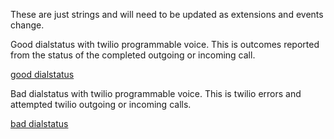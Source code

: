 These are just strings and will need to be updated as extensions and events change.


Good dialstatus with twilio programmable voice. This is outcomes reported from the status of the completed outgoing or incoming call.

[good dialstatus](https://futel.github.io/usage/?r=-6m&e=incoming-dialstatus-busy-cesar-chavez%7Cincoming-dialstatus-busy-ghost-mountain%7Cincoming-dialstatus-busy-groundscore-one%7Cincoming-dialstatus-busy-r2d2%7Cincoming-dialstatus-completed-cesar-chavez%7Cincoming-dialstatus-completed-ghost-mountain%7Cincoming-dialstatus-completed-groundscore-one%7Cincoming-dialstatus-completed-r2d2%7Cincoming-dialstatus-no-answer-cesar-chavez%7Cincoming-dialstatus-no-answer-demo-one%7Cincoming-dialstatus-no-answer-ghost-mountain%7Cincoming-dialstatus-no-answer-groundscore-one%7Cincoming-dialstatus-no-answer-landline%7Cincoming-dialstatus-no-answer-r2d2%7Cincoming-dialstatus-no-answer-sjac%7Cincoming-dialstatus-no-answer-souwester%7Cinternaldial%7Coutgoing-dialstatus-busy%7Coutgoing-dialstatus-completed%7Coutgoing-dialstatus-no-answer&t=good+dialstatus&a=weekly&p=ainsworth%7C680%7C640%7Calleytwentyseventh%7Cbottles-and-cans-one%7Cbottles-and-cans-two%7Cbrazee%7Cbreckenridge%7C415%7Ccentral%7C410%7Ccesar-chavez-one%7Ccesar-chavez-two%7Cclinton%7Cdome-basement%7Cdome-booth%7Cdome-office%7C695%7Cfiftyeighth%7Cfortysecond%7Cghost-mountain%7Cgroundscore-one%7Cgroundscore-two%7Cvoipms%7Ctwilio-termination%7Cfutel.pstn.twilio.com%7Ckillingsworth%7Clandline%7Cmicrocosm%7C668%7Cprinceton%7Cr2d2%7C615%7Csaratoga%7C405%7Csjac%7C620%7Cstreet-roots-one%7Csystem%7C655%7Ctwilio%7C625%7C630&chart=bar)

Bad dialstatus with twilio programmable voice. This is twilio errors and attempted twilio outgoing or incoming calls.

[bad dialstatus](https://futel.github.io/usage/?r=-2m&a=daily&p=ainsworth%7C680%7C640%7Calleytwentyseventh%7Cbottles-and-cans-one%7Cbottles-and-cans-two%7Cbrazee%7Cbreckenridge%7C415%7Ccentral%7C410%7Ccesar-chavez-one%7Ccesar-chavez-two%7Cclinton%7Cdome-basement%7Cdome-booth%7Cdome-office%7C695%7Cfiftyeighth%7Cfortysecond%7Cghost-mountain%7Cgroundscore-one%7Cgroundscore-two%7Cvoipms%7Ctwilio-termination%7Cfutel.pstn.twilio.com%7Ckillingsworth%7Clandline%7Cmicrocosm%7C668%7Cprinceton%7Cr2d2%7C615%7Csaratoga%7C405%7Csjac%7C620%7Cstreet-roots-one%7Csystem%7C655%7Ctwilio%7C625%7C630&e=error-11200%7Cerror-13224%7Cerror-13225%7Cerror-13227%7Cerror-32009%7Cerror-32011%7Cerror-32014%7Cerror-32022%7Cerror-32202%7Cincoming-dialstatus-failed-ghost-mountain%7Cincoming-dialstatus-failed-groundscore-one%7Cincoming-dialstatus-failed-r2d2%7Cincoming-dialstatus-failed-sjac%7Coutgoing-dialstatus-failed%7Coutgoing-dialstatus-failed-bottles-and-cans-one%7Coutgoing-dialstatus-failed-demo%7Coutgoing-dialstatus-failed-dome-office%7Coutgoing-dialstatus-failed-groundscore-one%7Coutgoing-dialstatus-failed-groundscore-two%7Coutgoing-dialstatus-failed-hot-leet%7Coutgoing-dialstatus-failed-r2d2%7Coutgoing-dialstatus-failed-sjac%7Coutgoing-dialstatus-failed-test%7Ctwilio-error-11200%7Ctwilio-error-13224%7Ctwilio-error-13225%7Ctwilio-error-13227%7Ctwilio-error-15003%7Ctwilio-error-32009%7Ctwilio-error-32011%7Ctwilio-error-32014%7Ctwilio-error-32017%7Ctwilio-error-32022%7Ctwilio-error-32102%7Ctwilio-error-32106%7Ctwilio-error-32202%7Ctwilio-error-32207%7Ctwilio-error-32222&t=bad+dialstatus&chart=bar)